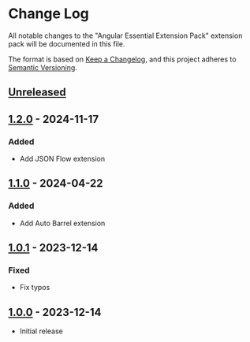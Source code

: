# Change Log

All notable changes to the "Angular Essential Extension Pack" extension pack will be documented in this file.

The format is based on [Keep a Changelog](https://keepachangelog.com/en/1.0.0/),
and this project adheres to [Semantic Versioning](https://semver.org/spec/v2.0.0.html).

## [Unreleased]

## [1.2.0] - 2024-11-17

### Added

- Add JSON Flow extension

## [1.1.0] - 2024-04-22

### Added

- Add Auto Barrel extension

## [1.0.1] - 2023-12-14

### Fixed

- Fix typos

## [1.0.0] - 2023-12-14

- Initial release

[unreleased]: https://github.com/ManuelGil/vscode-nx-pack/compare/v1.1.0...HEAD
[1.2.0]: https://github.com/ManuelGil/vscode-nx-pack/compare/v1.1.0...v1.2.0
[1.1.0]: https://github.com/ManuelGil/vscode-nx-pack/compare/v1.0.1...v1.1.0
[1.0.1]: https://github.com/ManuelGil/vscode-nx-pack/compare/v1.0.0...v1.0.1
[1.0.0]: https://github.com/ManuelGil/vscode-nx-pack/releases/tag/v1.0.0
